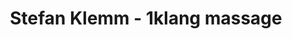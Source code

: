 ---
title: "Stefan Klemm - 1klang massage"
url: /darmstadt/stefan-klemm-1klang-massage/
shop: Massage
---